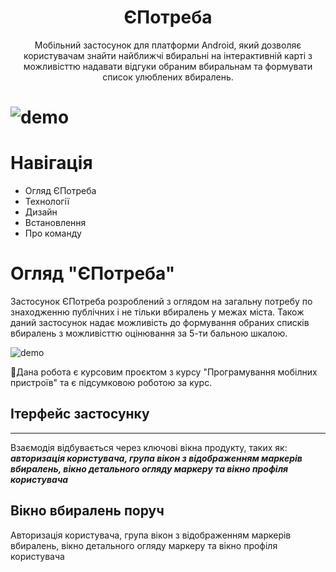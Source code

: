<h1 align="center">ЄПотреба</h1>


<p align="center">
Мобільний застосунок для платформи Android, який дозволяє користувачам знайти найближчі вбиральні на інтерактивній карті з можливісттю надавати відгуки обраним вбиральнам та формувати список улюблених вбиралень.
</p>

# ![demo](https://github.com/sspaceless/e-potreba/blob/readme-design/docs/app-demo.png?raw=true)

<h1>Навігація</h1> 

* Огляд ЄПотреба
* Технології
* Дизайн
* Встановлення
* Про команду

<h1>Огляд "ЄПотреба"</h1>



Застосунок ЄПотреба розроблений з оглядом на загальну потребу по знаходженню публічних і не тільки вбиралень у межах міста. Також даний застосунок надає можливість до формування обраних списків вбиралень з можливісттю оцінювання за 5-ти бальною шкалою.

![demo](https://github.com/sspaceless/e-potreba/blob/readme-design\docs\demo_interface.png?raw=true)

🚧Дана робота є курсовим проєктом з курсу "Програмування мобілних пристроїв" та є підсумковою роботою за курс.

<h2>Ітерфейс застосунку</h2>

--------
Взаємодія відбувається через ключові вікна продукту, таких як: 
<b><i>
авторизація користувача, група вікон з відображенням маркерів вбиралень, вікно детального огляду маркеру та вікно профіля користувача
</i></b>

## Вікно вбиралень поруч

Авторизація користувача, група вікон з відображенням маркерів вбиралень, вікно детального огляду маркеру та вікно профіля користувача



